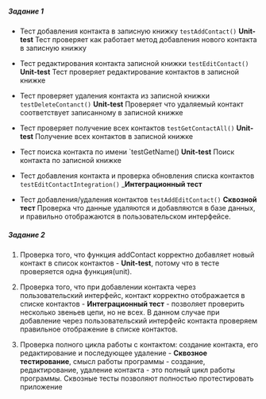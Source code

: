 ##### Задание 1
- Тест добавления контакта в записную книжку `testAddContact()`
__Unit-test__
Тест проверяет как работает метод добавления нового контакта в записную книжку

- Тест редактирования контакта записной книжки `testEditContact()`
__Unit-test__
Тест проверяет редактирование контактов в записной книжке

- Тест проверяет удаления контакта из записной книжки `testDeleteContanct()`
__Unit-test__
Проверяет что удаляемый контакт соответствует записанному в записной книжке

- Тест проверяет получение всех контактов `testGetContactAll()`
__Unit-test__
Получение всех контактов в записной книжке

- Тест поиска контакта по имени `testGetName()
__Unit-test__
Поиск контакта по записной книжке

- Тест добавления контакта и проверка обновления списка контактов `testEditContactIntegration()`
___Интеграционный тест__


- Тест добавления/удаления контактов `testAddEditContact()`
__Сквозной тест__
Проверка что данные удаляются и добавляются в базе данных, и правильно отображаются в пользовательском интерфейсе.


##### Задание 2
1. Проверка того, что функция addContact корректно добавляет новый контакт в список контактов - __Unit-test__, потому что в тесте проверяется одна функция(unit).

2. Проверка того, что при добавлении контакта через пользовательский интерфейс, контакт корректно отображается в списке контактов - __Интеграционный тест__ - позволяет проверить несколько звеньев цепи, но не всех. В данном случае при добавление через пользовательский интерфейс контакта проверяем правильное отображение в списке контактов.
3. Проверка полного цикла работы с контактом: создание контакта, его редактирование и последующее удаление - __Сквозное тестирование__, смысл работы программы - создание, редактирование, удаление контакта - это полный цикл работы программы. Сквозные тесты позволяют полностью протестировать приложение